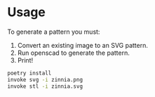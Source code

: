 # Usage

To generate a pattern you must:

1. Convert an existing image to an SVG pattern.
2. Run openscad to generate the pattern.
3. Print!

```sh
poetry install
invoke svg -i zinnia.png
invoke stl -i zinnia.svg
```
